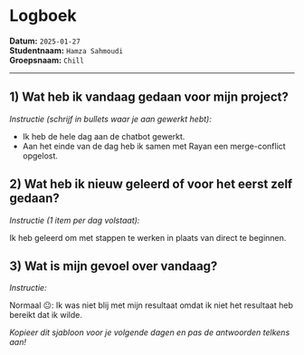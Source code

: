# Logboek

**Datum:** `2025-01-27`  
**Studentnaam:** `Hamza Sahmoudi`  
**Groepsnaam:** `Chill`

---

## 1) Wat heb ik vandaag gedaan voor mijn project?

_Instructie (schrijf in bullets waar je aan gewerkt hebt):_

- Ik heb de hele dag aan de chatbot gewerkt.
- Aan het einde van de dag heb ik samen met Rayan een merge-conflict opgelost.

## 2) Wat heb ik nieuw geleerd of voor het eerst zelf gedaan?

_Instructie (1 item per dag volstaat):_

Ik heb geleerd om met stappen te werken in plaats van direct te beginnen.

## 3) Wat is mijn gevoel over vandaag?

_Instructie:_

Normaal 😐: Ik was niet blij met mijn resultaat omdat ik niet het resultaat heb bereikt dat ik wilde.

_Kopieer dit sjabloon voor je volgende dagen en pas de antwoorden telkens aan!_
